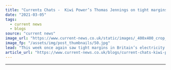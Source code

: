 ```yaml
---
title: "Current± Chats -  Kiwi Power’s Thomas Jennings on tight margins and the ‘new normal’"
date: "2021-03-05"
tags: 
  - current news
  - blogs
source: "current news"
image_url: "https://www.current-news.co.uk/static/images/_400x400_crop_center-center/Plessey-Tesla-battery-Kiwi-Power.jpg"
image_fp: "/assets/img/post_thumbnails/50.jpg"
lead: "​This week once again saw tight margins in Britain’s electricity network, as winds dropped off and temperatures remained low, causing day ahead prices to hit a high of £499.92/MWh in N2EX."
article_url: "https://www.current-news.co.uk/blogs/current-chats-kiwi-powers-thomas-jennings-on-tight-margins-and-the-new-normal?utm_source=rss-feeds&utm_medium=rss&utm_campaign=rss"
---
```


---

